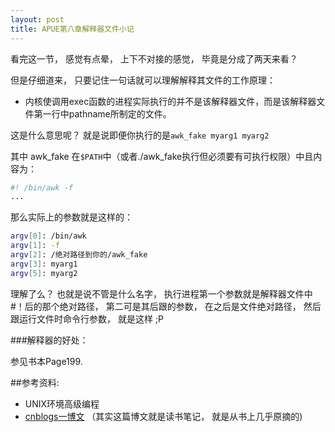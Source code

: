 ```yaml
---
layout: post
title: APUE第八章解释器文件小记
---
```


看完这一节， 感觉有点晕， 上下不对接的感觉， 毕竟是分成了两天来看？

但是仔细道来， 只要记住一句话就可以理解解释其文件的工作原理：

* 内核使调用exec函数的进程实际执行的并不是该解释器文件，而是该解释器文件第一行中pathname所制定的文件。

这是什么意思呢？ 就是说即便你执行的是`awk_fake myarg1 myarg2`

其中 awk_fake 在`$PATH`中（或者./awk_fake执行但必须要有可执行权限）中且内容为：


```bash
#! /bin/awk -f
...
```

那么实际上的参数就是这样的：


```bash
argv[0]: /bin/awk
argv[1]: -f
argv[2]: /绝对路径到你的/awk_fake
argv[3]: myarg1
argv[5]: myarg2
```

理解了么？ 也就是说不管是什么名字， 执行进程第一个参数就是解释器文件中#！后的那个绝对路径， 第二可是其后跟的参数， 在之后是文件绝对路径， 然后跟运行文件时命令行参数， 就是这样 ;P

###解释器的好处：

参见书本Page199.

##参考资料:
* UNIX环境高级编程
* [cnblogs一博文](http://www.cnblogs.com/beacer/archive/2012/09/16/2687659.html) （其实这篇博文就是读书笔记， 就是从书上几乎原摘的)
